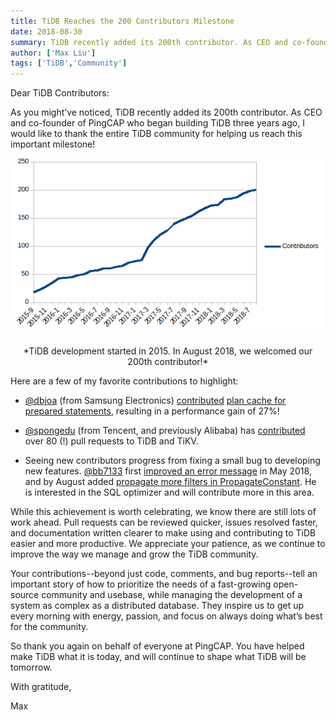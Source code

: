 ```yaml
---
title: TiDB Reaches the 200 Contributors Milestone
date: 2018-08-30
summary: TiDB recently added its 200th contributor. As CEO and co-founder of PingCAP who began building TiDB three years ago, I would like to thank the entire TiDB community for helping us reach this important milestone!
author: ['Max Liu']
tags: ['TiDB','Community']
---
```


Dear TiDB Contributors:

As you might’ve noticed, TiDB recently added its 200th contributor. As CEO and co-founder of PingCAP who began building TiDB three years ago, I would like to thank the entire TiDB community for helping us reach this important milestone!

![TiDB contributor growth](media/tidb-contributor-growth.png)

<center>*TiDB development started in 2015.  In August 2018, we welcomed our 200th contributor!*</center>

Here are a few of my favorite contributions to highlight:

* [@dbjoa](https://github.com/dbjoa) (from Samsung Electronics) [contributed](https://github.com/pingcap/tidb/commits?author=dbjoa) [plan cache for prepared statements](https://github.com/pingcap/tidb/pull/3956), resulting in a performance gain of 27%!

* [@spongedu](https://github.com/spongedu) (from Tencent, and previously Alibaba) has [contributed](https://github.com/pingcap/tidb/commits?author=spongedu) over 80 (!) pull requests to TiDB and TiKV.

* Seeing new contributors progress from fixing a small bug to developing new features.  [@bb7133](https://github.com/bb7133) first [improved an error message](https://github.com/pingcap/tidb/pull/6683) in May 2018, and by August added [propagate more filters in PropagateConstant](https://github.com/pingcap/tidb/pull/7276). He is interested in the SQL optimizer and will contribute more in this area.

While this achievement is worth celebrating, we know there are still lots of work ahead. Pull requests can be reviewed quicker, issues resolved faster, and documentation written clearer to make using and contributing to TiDB easier and more productive. We appreciate your patience, as we continue to improve the way we manage and grow the TiDB community.

Your contributions--beyond just code, comments, and bug reports--tell an important story of how to prioritize the needs of a fast-growing open-source community and usebase, while managing the development of a system as complex as a distributed database. They inspire us to get up every morning with energy, passion, and focus on always doing what’s best for the community. 

So thank you again on behalf of everyone at PingCAP. You have helped make TiDB what it is today, and will continue to shape what TiDB will be tomorrow.

With gratitude,

Max 

